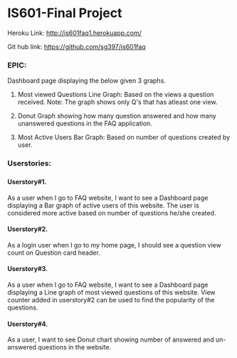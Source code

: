 # IS601-Final Project

Heroku Link: http://is601faq1.herokuapp.com/

Git hub link: https://github.com/sg397/is601faq

<h3>EPIC:</h3> Dashboard page displaying the below given 3 graphs.

1. Most viewed Questions Line Graph: Based on the views a question received. Note: The graph shows only Q's that has atleast one view.

2. Donut Graph showing how many question answered and how many unanswered questions in the FAQ application.

3. Most Active Users Bar Graph: Based on number of questions created by user.



<h3>Userstories:<h3>

<h4>Userstory#1.</h4> As a user when I go to FAQ website, I want to see a Dashboard page displaying a Bar graph of active users of this website. The user is considered more active based on number of questions he/she created.
 
<h4>Userstory#2.</h4> As a login user when I go to my home page, I should see a question view count on Question card header.  

<h4>Userstory#3.</h4> As a user when I go to FAQ website, I want to see a Dashboard page displaying a Line graph of most viewed questions of this website. View counter added in userstory#2 can be used to find the popularity of the questions.

<h4>Userstory#4.</h4> As a user, I want to see Donut chart showing number of answered and un-answered questions in the website. 


